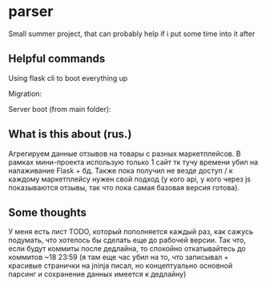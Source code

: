 # parser
Small summer project, that can probably help if i put some time into it after

## Helpful commands

Using flask cli to boot everything up

Migration:

Server boot (from main folder):



## What is this about (rus.)

Агрегируем данные отзывов на товары с разных маркетплейсов. В рамках мини-проекта использую только 1 сайт тк тучу времени убил на налаживание Flask + бд. Также пока получил не везде доступ / к каждому маркетплейсу нужен свой подход (у кого api, у кого через js показываются отзывы, так что пока самая базовая версия готова).

## Some thoughts

У меня есть лист TODO, который пополняется каждый раз, как сажусь подумать, что хотелось бы сделать еще до рабочей версии. Так что, если будут коммиты после дедлайна, то спокойно откатывайтесь до коммитов ~18 23:59 (я там еще час убил на то, что записывал + красивые странички на jninja писал, но концептуально основной парсинг и сохранение данных имеется к дедлайну)
